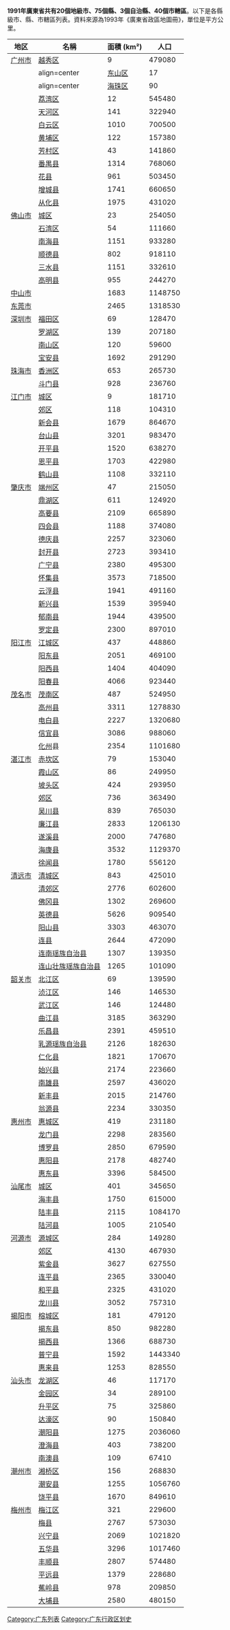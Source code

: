 **1991年廣東省共有20個地級市、75個縣、3個自治縣、40個市轄區**。以下是各縣級市、縣、市轄區列表。資料來源為1993年《廣東省政區地圖冊》，單位是平方公里。

| 地区                                                                        | 名稱                                                  | 面積 (km²) | 人口      |
| ------------------------------------------------------------------------- | --------------------------------------------------- | -------- | ------- |
| [广州市](../Page/广州市.md "wikilink")                                          | [越秀区](https://zh.wikipedia.org/wiki/越秀区 "wikilink") | 9        | 479080  |
| |align=center|[东山区](https://zh.wikipedia.org/wiki/东山区_\(廣州市\) "wikilink") | 17                                                  | 547230   |         |
| |align=center|[海珠区](../Page/海珠区.md "wikilink")                            | 90                                                  | 684890   |         |
|                                                                           | [荔湾区](../Page/荔湾区.md "wikilink")                    | 12       | 545480  |
|                                                                           | [天河区](../Page/天河区.md "wikilink")                    | 141      | 322940  |
|                                                                           | [白云区](https://zh.wikipedia.org/wiki/白云区 "wikilink") | 1010     | 700500  |
|                                                                           | [黄埔区](../Page/黄埔区.md "wikilink")                    | 122      | 157380  |
|                                                                           | [芳村区](../Page/芳村区.md "wikilink")                    | 43       | 141860  |
|                                                                           | [番禺县](../Page/番禺区.md "wikilink")                    | 1314     | 768060  |
|                                                                           | [花县](../Page/花都区.md "wikilink")                     | 961      | 503450  |
|                                                                           | [增城县](https://zh.wikipedia.org/wiki/增城市 "wikilink") | 1741     | 660650  |
|                                                                           | [从化县](https://zh.wikipedia.org/wiki/从化市 "wikilink") | 1975     | 431020  |
| [佛山市](../Page/佛山市.md "wikilink")                                          | [城区](../Page/禅城区.md "wikilink")                     | 23       | 254050  |
|                                                                           | [石湾区](../Page/禅城区.md "wikilink")                    | 54       | 111660  |
|                                                                           | [南海县](../Page/南海区.md "wikilink")                    | 1151     | 933280  |
|                                                                           | [顺德县](../Page/顺德区.md "wikilink")                    | 802      | 918110  |
|                                                                           | [三水县](../Page/三水区.md "wikilink")                    | 1151     | 332610  |
|                                                                           | [高明县](../Page/高明区.md "wikilink")                    | 955      | 244270  |
| [中山市](../Page/中山市.md "wikilink")                                          |                                                     | 1683     | 1148750 |
| [东莞市](../Page/东莞市.md "wikilink")                                          |                                                     | 2465     | 1318530 |
| [深圳市](../Page/深圳市.md "wikilink")                                          | [福田区](../Page/福田区.md "wikilink")                    | 69       | 128470  |
|                                                                           | [罗湖区](https://zh.wikipedia.org/wiki/罗湖区 "wikilink") | 139      | 207180  |
|                                                                           | [南山区](../Page/南山区.md "wikilink")                    | 120      | 59600   |
|                                                                           | [宝安县](../Page/宝安区.md "wikilink")                    | 1692     | 291290  |
| [珠海市](https://zh.wikipedia.org/wiki/珠海市 "wikilink")                       | [香洲区](../Page/香洲区.md "wikilink")                    | 653      | 265730  |
|                                                                           | [斗门县](../Page/斗门区.md "wikilink")                    | 928      | 236760  |
| [江门市](../Page/江门市.md "wikilink")                                          | [城区](../Page/江海区.md "wikilink")                     | 9        | 181710  |
|                                                                           | [郊区](../Page/蓬江区.md "wikilink")                     | 118      | 104310  |
|                                                                           | [新会县](https://zh.wikipedia.org/wiki/新会 "wikilink")  | 1679     | 864670  |
|                                                                           | [台山县](https://zh.wikipedia.org/wiki/台山 "wikilink")  | 3201     | 983470  |
|                                                                           | [开平县](https://zh.wikipedia.org/wiki/开平 "wikilink")  | 1520     | 638270  |
|                                                                           | [恩平县](https://zh.wikipedia.org/wiki/恩平 "wikilink")  | 1703     | 422980  |
|                                                                           | [鹤山县](https://zh.wikipedia.org/wiki/鹤山 "wikilink")  | 1108     | 332110  |
| [肇庆市](../Page/肇庆市.md "wikilink")                                          | [端州区](../Page/端州区.md "wikilink")                    | 47       | 215050  |
|                                                                           | [鼎湖区](https://zh.wikipedia.org/wiki/鼎湖区 "wikilink") | 611      | 124920  |
|                                                                           | [高要县](https://zh.wikipedia.org/wiki/高要 "wikilink")  | 2109     | 665890  |
|                                                                           | [四会县](https://zh.wikipedia.org/wiki/四会 "wikilink")  | 1188     | 374080  |
|                                                                           | [德庆县](../Page/德庆县.md "wikilink")                    | 2257     | 323060  |
|                                                                           | [封开县](../Page/封开县.md "wikilink")                    | 2723     | 393410  |
|                                                                           | [广宁县](../Page/广宁县.md "wikilink")                    | 2380     | 495300  |
|                                                                           | [怀集县](../Page/怀集县.md "wikilink")                    | 3573     | 718500  |
|                                                                           | [云浮县](https://zh.wikipedia.org/wiki/云浮 "wikilink")  | 1941     | 491160  |
|                                                                           | [新兴县](../Page/新兴县.md "wikilink")                    | 1539     | 395940  |
|                                                                           | [郁南县](../Page/郁南县.md "wikilink")                    | 1944     | 439500  |
|                                                                           | [罗定县](https://zh.wikipedia.org/wiki/罗定 "wikilink")  | 2300     | 897010  |
| [阳江市](../Page/阳江市.md "wikilink")                                          | [江城区](https://zh.wikipedia.org/wiki/江城区 "wikilink") | 437      | 448860  |
|                                                                           | [阳东县](https://zh.wikipedia.org/wiki/阳东县 "wikilink") | 2051     | 469100  |
|                                                                           | [阳西县](https://zh.wikipedia.org/wiki/阳西县 "wikilink") | 1404     | 404090  |
|                                                                           | [阳春县](https://zh.wikipedia.org/wiki/阳春 "wikilink")  | 4066     | 923440  |
| [茂名市](../Page/茂名市.md "wikilink")                                          | [茂南区](../Page/茂南区.md "wikilink")                    | 487      | 524950  |
|                                                                           | [高州县](https://zh.wikipedia.org/wiki/高州 "wikilink")  | 3311     | 1278830 |
|                                                                           | [电白县](https://zh.wikipedia.org/wiki/电白县 "wikilink") | 2227     | 1320680 |
|                                                                           | [信宜县](https://zh.wikipedia.org/wiki/信宜 "wikilink")  | 3086     | 988060  |
|                                                                           | [化州](../Page/化州.md "wikilink")县                     | 2354     | 1101680 |
| [湛江市](../Page/湛江市.md "wikilink")                                          | [赤坎区](https://zh.wikipedia.org/wiki/赤坎区 "wikilink") | 79       | 153040  |
|                                                                           | [霞山区](../Page/霞山区.md "wikilink")                    | 86       | 249950  |
|                                                                           | [坡头区](../Page/坡头区.md "wikilink")                    | 424      | 293950  |
|                                                                           | [郊区](https://zh.wikipedia.org/wiki/麻章区 "wikilink")  | 736      | 363490  |
|                                                                           | [吴川县](https://zh.wikipedia.org/wiki/吴川 "wikilink")  | 839      | 765030  |
|                                                                           | [廉江县](https://zh.wikipedia.org/wiki/廉江 "wikilink")  | 2833     | 1206130 |
|                                                                           | [遂溪县](../Page/遂溪县.md "wikilink")                    | 2000     | 747680  |
|                                                                           | [海康县](../Page/雷州市.md "wikilink")                    | 3532     | 1129370 |
|                                                                           | [徐闻县](../Page/徐闻县.md "wikilink")                    | 1780     | 556120  |
| [清远市](../Page/清远市.md "wikilink")                                          | [清城区](../Page/清城区.md "wikilink")                    | 843      | 425010  |
|                                                                           | [清郊区](https://zh.wikipedia.org/wiki/清新县 "wikilink") | 2776     | 602600  |
|                                                                           | [佛冈县](../Page/佛冈县.md "wikilink")                    | 1302     | 269600  |
|                                                                           | [英德县](https://zh.wikipedia.org/wiki/英德 "wikilink")  | 5626     | 909540  |
|                                                                           | [阳山县](../Page/阳山县.md "wikilink")                    | 3303     | 463070  |
|                                                                           | [连县](https://zh.wikipedia.org/wiki/连州 "wikilink")   | 2644     | 472090  |
|                                                                           | [连南瑶族自治县](../Page/连南瑶族自治县.md "wikilink")            | 1307     | 139350  |
|                                                                           | [连山壮族瑶族自治县](../Page/连山壮族瑶族自治县.md "wikilink")        | 1265     | 101090  |
| [韶关市](https://zh.wikipedia.org/wiki/韶关市 "wikilink")                       | [北江区](https://zh.wikipedia.org/wiki/武江区 "wikilink") | 69       | 139590  |
|                                                                           | [浈江区](../Page/浈江区.md "wikilink")                    | 146      | 146530  |
|                                                                           | [武江区](https://zh.wikipedia.org/wiki/武江区 "wikilink") | 146      | 124480  |
|                                                                           | [曲江县](../Page/曲江区.md "wikilink")                    | 3185     | 363290  |
|                                                                           | [乐昌县](https://zh.wikipedia.org/wiki/乐昌 "wikilink")  | 2391     | 459510  |
|                                                                           | [乳源瑶族自治县](../Page/乳源瑶族自治县.md "wikilink")            | 2126     | 182630  |
|                                                                           | [仁化县](../Page/仁化县.md "wikilink")                    | 1821     | 170670  |
|                                                                           | [始兴县](../Page/始兴县.md "wikilink")                    | 2174     | 223660  |
|                                                                           | [南雄县](https://zh.wikipedia.org/wiki/南雄 "wikilink")  | 2597     | 436020  |
|                                                                           | [新丰县](../Page/新丰县.md "wikilink")                    | 2015     | 214760  |
|                                                                           | [翁源县](../Page/翁源县.md "wikilink")                    | 2234     | 330350  |
| [惠州市](../Page/惠州市.md "wikilink")                                          | [惠城区](../Page/惠城区.md "wikilink")                    | 419      | 231180  |
|                                                                           | [龙门县](../Page/龙门县.md "wikilink")                    | 2298     | 283560  |
|                                                                           | [博罗县](../Page/博罗县.md "wikilink")                    | 2850     | 679590  |
|                                                                           | [惠阳县](https://zh.wikipedia.org/wiki/惠阳 "wikilink")  | 2178     | 482740  |
|                                                                           | [惠东县](../Page/惠东县.md "wikilink")                    | 3396     | 584500  |
| [汕尾市](../Page/汕尾市.md "wikilink")                                          | [城区](../Page/城区_\(汕尾市\).md "wikilink")              | 401      | 345650  |
|                                                                           | [海丰县](../Page/海丰县.md "wikilink")                    | 1750     | 615000  |
|                                                                           | [陆丰县](https://zh.wikipedia.org/wiki/陆丰 "wikilink")  | 2115     | 1084170 |
|                                                                           | [陆河县](../Page/陆河县.md "wikilink")                    | 1005     | 210540  |
| [河源市](../Page/河源市.md "wikilink")                                          | [源城区](../Page/源城区.md "wikilink")                    | 284      | 149280  |
|                                                                           | [郊区](../Page/东源县.md "wikilink")                     | 4130     | 467930  |
|                                                                           | [紫金县](../Page/紫金县.md "wikilink")                    | 3627     | 627550  |
|                                                                           | [连平县](../Page/连平县.md "wikilink")                    | 2365     | 330040  |
|                                                                           | [和平县](../Page/和平县.md "wikilink")                    | 2325     | 431020  |
|                                                                           | [龙川县](../Page/龙川县.md "wikilink")                    | 3052     | 757310  |
| [揭阳市](../Page/揭阳市.md "wikilink")                                          | [榕城区](../Page/榕城区.md "wikilink")                    | 181      | 479120  |
|                                                                           | [揭东县](https://zh.wikipedia.org/wiki/揭东县 "wikilink") | 850      | 982280  |
|                                                                           | [揭西县](../Page/揭西县.md "wikilink")                    | 1366     | 688730  |
|                                                                           | [普宁县](https://zh.wikipedia.org/wiki/普宁 "wikilink")  | 1592     | 1443340 |
|                                                                           | [惠来县](../Page/惠来县.md "wikilink")                    | 1253     | 828550  |
| [汕头市](../Page/汕头市.md "wikilink")                                          | [龙湖区](../Page/龙湖区.md "wikilink")                    | 46       | 117170  |
|                                                                           | [金园区](../Page/金平区.md "wikilink")                    | 34       | 289100  |
|                                                                           | [升平区](../Page/金平区.md "wikilink")                    | 75       | 325860  |
|                                                                           | [达濠区](../Page/濠江区.md "wikilink")                    | 90       | 150840  |
|                                                                           | [潮阳县](../Page/潮阳区.md "wikilink")                    | 1275     | 2036060 |
|                                                                           | [澄海县](../Page/澄海区.md "wikilink")                    | 403      | 738200  |
|                                                                           | [南澳县](../Page/南澳县.md "wikilink")                    | 109      | 67410   |
| [潮州市](../Page/潮州市.md "wikilink")                                          | [湘桥区](../Page/湘桥区.md "wikilink")                    | 156      | 268830  |
|                                                                           | [潮安县](https://zh.wikipedia.org/wiki/潮安县 "wikilink") | 1255     | 1056760 |
|                                                                           | [饶平县](../Page/饶平县.md "wikilink")                    | 1670     | 849610  |
| [梅州市](../Page/梅州市.md "wikilink")                                          | [梅江区](../Page/梅江区.md "wikilink")                    | 321      | 229600  |
|                                                                           | [梅县](https://zh.wikipedia.org/wiki/梅县 "wikilink")   | 2767     | 573030  |
|                                                                           | [兴宁县](https://zh.wikipedia.org/wiki/兴宁 "wikilink")  | 2069     | 1021820 |
|                                                                           | [五华县](../Page/五华县.md "wikilink")                    | 3296     | 1017460 |
|                                                                           | [丰顺县](../Page/丰顺县.md "wikilink")                    | 2807     | 574480  |
|                                                                           | [平远县](../Page/平远县.md "wikilink")                    | 1379     | 228680  |
|                                                                           | [蕉岭县](../Page/蕉岭县.md "wikilink")                    | 978      | 209850  |
|                                                                           | [大埔县](../Page/大埔县.md "wikilink")                    | 2580     | 480150  |

[Category:广东列表](https://zh.wikipedia.org/wiki/Category:广东列表 "wikilink") [Category:广东行政区划史](https://zh.wikipedia.org/wiki/Category:广东行政区划史 "wikilink")